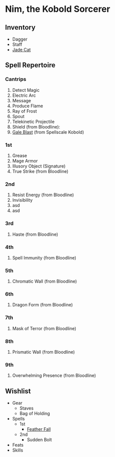 # Nim, the Kobold Sorcerer

## Inventory

- Dagger
- Staff
- [Jade Cat](https://2e.aonprd.com/Equipment.aspx?ID=223)

## Spell Repertoire

###  Cantrips
  
1. Detect Magic
1. Electric Arc
1. Message
1. Produce Flame
1. Ray of Frost
1. Spout
1. Telekinetic Projectile
1. Shield (from Bloodline): 
1. [Gale Blast](https://2e.aonprd.com/Spells.aspx?ID=917) (from Spellscale Kobold)

### 1st
  
1. Grease
1. Mage Armor
1. Illusory Object (Signature)
1. True Strike (from Bloodline)

### 2nd

1. Resist Energy (from Bloodline)
1. Invisibility
1. asd
1. asd

### 3rd

1. Haste (from Bloodline)

### 4th

1. Spell Immunity (from Bloodline)

### 5th

1. Chromatic Wall (from Bloodline)

### 6th

1. Dragon Form (from Bloodline)

### 7th

1. Mask of Terror (from Bloodline)

### 8th

1. Prismatic Wall (from Bloodline)

### 9th

1. Overwhelming Presence (from Bloodline)

## Wishlist

- Gear
  - Staves
  - Bag of Holding
- Spells
  - 1st
    - [Feather Fall](https://2e.aonprd.com/Spells.aspx?ID=111)
  - 2nd
    - Sudden Bolt
- Feats
- Skills
